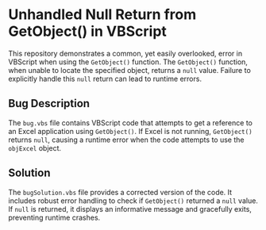# Unhandled Null Return from GetObject() in VBScript

This repository demonstrates a common, yet easily overlooked, error in VBScript when using the `GetObject()` function.  The `GetObject()` function, when unable to locate the specified object, returns a `null` value.  Failure to explicitly handle this `null` return can lead to runtime errors.

## Bug Description
The `bug.vbs` file contains VBScript code that attempts to get a reference to an Excel application using `GetObject()`. If Excel is not running, `GetObject()` returns `null`, causing a runtime error when the code attempts to use the `objExcel` object.

## Solution
The `bugSolution.vbs` file provides a corrected version of the code. It includes robust error handling to check if `GetObject()` returned a `null` value.  If `null` is returned, it displays an informative message and gracefully exits, preventing runtime crashes.